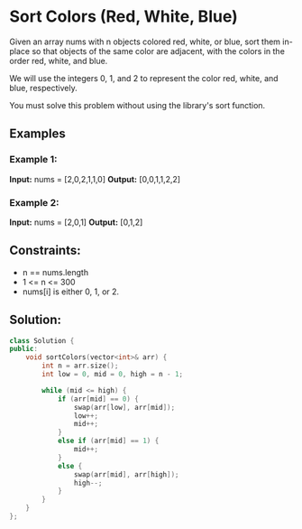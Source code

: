 # Sort Colors (Red, White, Blue)

Given an array nums with n objects colored red, white, or blue, sort them in-place so that objects of the same color are adjacent, with the colors in the order red, white, and blue.

We will use the integers 0, 1, and 2 to represent the color red, white, and blue, respectively.

You must solve this problem without using the library's sort function.

## Examples

### Example 1:

**Input:** nums = [2,0,2,1,1,0]
**Output:** [0,0,1,1,2,2]

### Example 2:

**Input:** nums = [2,0,1]
**Output:** [0,1,2]

## Constraints:

- n == nums.length
- 1 <= n <= 300
- nums[i] is either 0, 1, or 2.

## Solution:

```cpp
class Solution {
public:
    void sortColors(vector<int>& arr) {
        int n = arr.size();
        int low = 0, mid = 0, high = n - 1; 

        while (mid <= high) {
            if (arr[mid] == 0) {
                swap(arr[low], arr[mid]);
                low++;
                mid++;
            }
            else if (arr[mid] == 1) {
                mid++;
            }
            else {
                swap(arr[mid], arr[high]);
                high--;
            }
        }
    }
};
